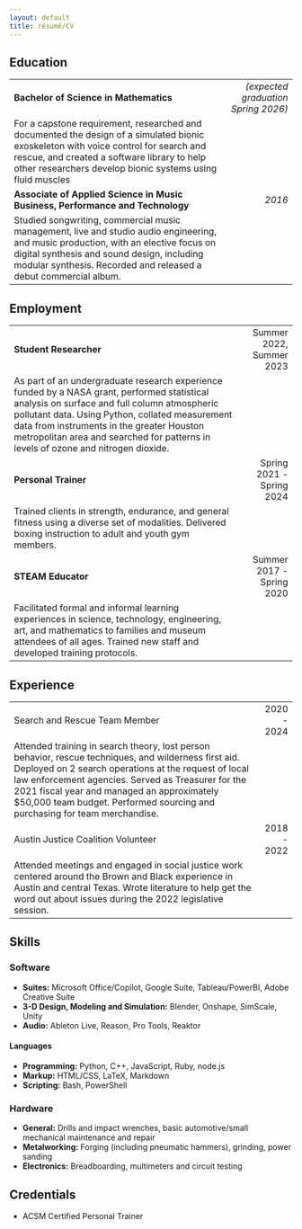 ```yaml
---
layout: default
title: résumé/CV
---
```


Education
----------

|                                                                                                                                                                                                                                                       |                                     |
|-------------------------------------------------------------------------------------------------------------------------------------------------------------------------------------------------------------------------------------------------------|------------------------------------:|
| **Bachelor of Science in Mathematics**                                                                                                                                                                                                                | *(expected graduation Spring 2026)* |
| For a capstone requirement, researched and documented the design of a simulated bionic exoskeleton with voice control for search and rescue, and created a software library to help other researchers develop bionic systems using fluid muscles      |                                     |
| **Associate of Applied Science in Music Business, Performance and Technology**                                                                                                                                                                        |                              *2016* |
| Studied songwriting, commercial music management, live and studio audio engineering, and music production, with an elective focus on digital synthesis and sound design, including modular synthesis. Recorded and released a debut commercial album. |                                     |

Employment
-----------

|                                                                                                                                                                                                                                                                                                                                    |                           |
|------------------------------------------------------------------------------------------------------------------------------------------------------------------------------------------------------------------------------------------------------------------------------------------------------------------------------------|--------------------------:|
| **Student Researcher**                                                                                                                                                                                                                                                                                                             |  Summer 2022, Summer 2023 |
| As part of an undergraduate research experience funded by a NASA grant, performed statistical analysis on surface and full column atmospheric pollutant data. Using Python, collated measurement data from instruments in the greater Houston metropolitan area and searched for patterns in levels of ozone and nitrogen dioxide. |                           |
| **Personal Trainer**                                                                                                                                                                                                                                                                                                               | Spring 2021 - Spring 2024 |
| Trained clients in strength, endurance, and general fitness using a diverse set of modalities. Delivered boxing instruction to adult and youth gym members.                                                                                                                                                                        |                           |
| **STEAM Educator**                                                                                                                                                                                                                                                                                                                 | Summer 2017 - Spring 2020 |
| Facilitated formal and informal learning experiences in science, technology, engineering, art, and mathematics to families and museum attendees of all ages. Trained new staff and developed training protocols.                                                                                                                   |                           |

Experience
----------

|                                                                                                                                                                                                                                                                                                                                                 |             |
|-------------------------------------------------------------------------------------------------------------------------------------------------------------------------------------------------------------------------------------------------------------------------------------------------------------------------------------------------|------------:|
| Search and Rescue Team Member                                                                                                                                                                                                                                                                                                                   | 2020 - 2024 |
| Attended training in search theory, lost person behavior, rescue techniques, and wilderness first aid. Deployed on 2 search operations at the request of local law enforcement agencies. Served as Treasurer for the 2021 fiscal year and managed an approximately $50,000 team budget. Performed sourcing and purchasing for team merchandise. |             |
| Austin Justice Coalition Volunteer                                                                                                                                                                                                                                                                                                              | 2018 - 2022 |
| Attended meetings and engaged in social justice work centered around the Brown and Black experience in Austin and central Texas. Wrote literature to help get the word out about issues during the 2022 legislative session.                                                                                                                    |             |


Skills
------

### Software

- **Suites:** Microsoft Office/Copilot, Google Suite, Tableau/PowerBI, Adobe Creative Suite
- **3-D Design, Modeling and Simulation:** Blender, Onshape, SimScale, Unity
- **Audio:** Ableton Live, Reason, Pro Tools, Reaktor

#### Languages

- **Programming:** Python, C++, JavaScript, Ruby, node.js
- **Markup:** HTML/CSS, LaTeX, Markdown
- **Scripting:** Bash, PowerShell

### Hardware
- **General:** Drills and impact wrenches, basic automotive/small mechanical maintenance and repair
- **Metalworking:** Forging (including pneumatic hammers), grinding, power sanding
- **Electronics:** Breadboarding, multimeters and circuit testing

Credentials
-----------
- ACSM Certified Personal Trainer